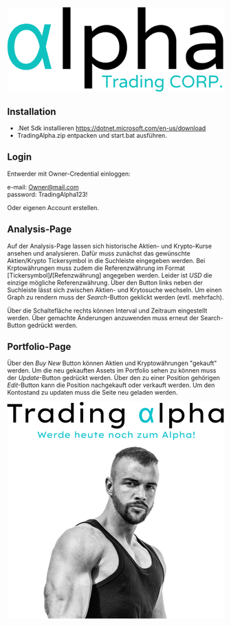 ![Trading ALpha](https://raw.githubusercontent.com/Carloo999/TradingAlpha/3a42c725c4130dca2742ddec2cd38b4f60e40424/TradingAlpha.App/wwwroot/Assets/logo_white_mode.svg)

## Installation
- .Net Sdk installieren https://dotnet.microsoft.com/en-us/download <br>
- TradingAlpha.zip entpacken und start.bat ausführen.

## Login
Entwerder mit Owner-Credential einloggen:

e-mail: Owner@mail.com <br>
password:  TradingAlpha123!

Oder eigenen Account erstellen.

## Analysis-Page
Auf der Analysis-Page lassen sich historische Aktien- und Krypto-Kurse ansehen und analysieren.
Dafür muss zunächst das gewünschte Aktien/Krypto Tickersymbol in die Suchleiste eingegeben werden.
Bei Krptowährungen muss zudem die Referenzwährung im Format [Tickersymbol]**/**[Refenzwährung] angegeben werden.
Leider ist *USD* die einzige mögliche Referenzwährung.
Über den Button links neben der Suchleiste lässt sich zwischen Aktien- und Krytosuche wechseln.
Um einen Graph zu rendern muss der *Search*-Button geklickt werden (evtl. mehrfach).

Über die Schaltefläche rechts können Interval und Zeitraum eingestellt werden. Über gemachte Änderungen anzuwenden
muss erneut der Search-Button gedrückt werden.

## Portfolio-Page
Über den *Buy New* Button können Aktien und Kryptowährungen "gekauft" werden. Um die neu gekauften Assets im Portfolio sehen zu können muss der *Update*-Button gedrückt werden.
Über den zu einer Position gehörigen *Edit*-Button kann die Position nachgekauft oder verkauft werden.
Um den Kontostand zu updaten muss die Seite neu geladen werden.

![Trading ALpha Advertisement](https://raw.githubusercontent.com/Carloo999/TradingAlpha/5216c59e5b1ed88cc688c91763a0c98bbdd4b3b9/TradingAlpha.App/wwwroot/Assets/advertisement.png)